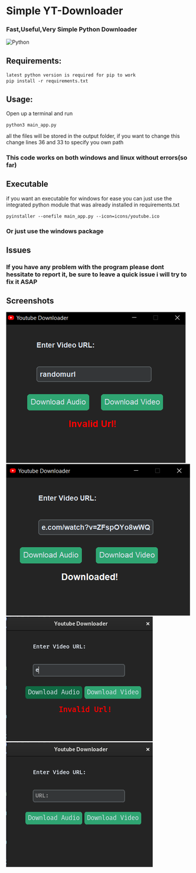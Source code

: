 # **Simple YT-Downloader**
### Fast,Useful,Very Simple Python Downloader
![Python](https://img.shields.io/badge/Language-Python-blue)

## Requirements:
```
latest python version is required for pip to work
pip install -r requirements.txt
```



## Usage:

Open up a terminal and run

```
python3 main_app.py
```
all the files will be stored in the output folder, if you want to change this change lines 36 and 33 to specify you own path

### This code works on both windows and linux without errors(so far)
## Executable

if you want an executable for windows for ease you can just use the integrated python module that was already installed in requirements.txt

```
pyinstaller --onefile main_app.py --icon=icons/youtube.ico
```
### Or just use the windows package
## Issues

### If you have any problem with the program please dont hessitate to report it, be sure to leave a quick issue i will try to fix it ASAP

## Screenshots

![Windows Screenshot](https://github.com/DarkMatter-D/Simple-YT-Downloader/blob/main/screenshots/error%20screenshot.png) 
![Windows Screenshot](https://github.com/DarkMatter-D/Simple-YT-Downloader/blob/main/screenshots/windows_screenshot.png)
![Linux Screenshot](https://github.com/DarkMatter-D/Simple-YT-Downloader/blob/main/screenshots/Linux_error.png)
![Linux Screenshot](https://github.com/DarkMatter-D/Simple-YT-Downloader/blob/main/screenshots/Linux.png)



